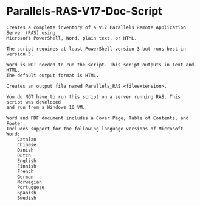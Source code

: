 # Parallels-RAS-V17-Doc-Script
	Creates a complete inventory of a V17 Parallels Remote Application Server (RAS) using 
	Microsoft PowerShell, Word, plain text, or HTML.
	
	The script requires at least PowerShell version 3 but runs best in version 5.

	Word is NOT needed to run the script. This script outputs in Text and HTML.
	The default output format is HTML.
	
	Creates an output file named Parallels_RAS.<fileextension>.
	
	You do NOT have to run this script on a server running RAS. This script was developed 
	and run from a Windows 10 VM.

	Word and PDF document includes a Cover Page, Table of Contents, and Footer.
	Includes support for the following language versions of Microsoft Word:
		Catalan
		Chinese
		Danish
		Dutch
		English
		Finnish
		French
		German
		Norwegian
		Portuguese
		Spanish
		Swedish
